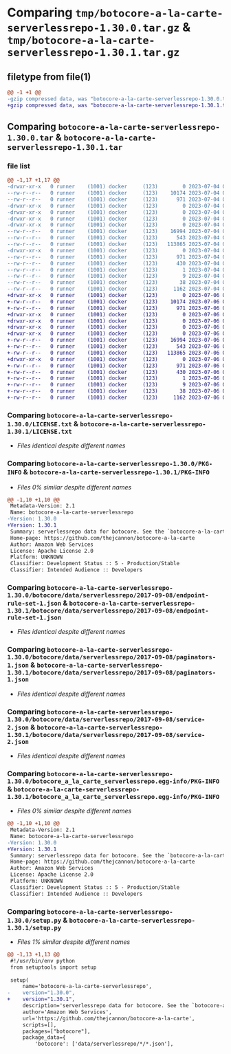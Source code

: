 # Comparing `tmp/botocore-a-la-carte-serverlessrepo-1.30.0.tar.gz` & `tmp/botocore-a-la-carte-serverlessrepo-1.30.1.tar.gz`

## filetype from file(1)

```diff
@@ -1 +1 @@
-gzip compressed data, was "botocore-a-la-carte-serverlessrepo-1.30.0.tar", last modified: Tue Jul  4 01:45:07 2023, max compression
+gzip compressed data, was "botocore-a-la-carte-serverlessrepo-1.30.1.tar", last modified: Thu Jul  6 01:45:33 2023, max compression
```

## Comparing `botocore-a-la-carte-serverlessrepo-1.30.0.tar` & `botocore-a-la-carte-serverlessrepo-1.30.1.tar`

### file list

```diff
@@ -1,17 +1,17 @@
-drwxr-xr-x   0 runner    (1001) docker     (123)        0 2023-07-04 01:45:07.878897 botocore-a-la-carte-serverlessrepo-1.30.0/
--rw-r--r--   0 runner    (1001) docker     (123)    10174 2023-07-04 01:45:07.000000 botocore-a-la-carte-serverlessrepo-1.30.0/LICENSE.txt
--rw-r--r--   0 runner    (1001) docker     (123)      971 2023-07-04 01:45:07.878897 botocore-a-la-carte-serverlessrepo-1.30.0/PKG-INFO
-drwxr-xr-x   0 runner    (1001) docker     (123)        0 2023-07-04 01:45:07.874897 botocore-a-la-carte-serverlessrepo-1.30.0/botocore/
-drwxr-xr-x   0 runner    (1001) docker     (123)        0 2023-07-04 01:45:07.874897 botocore-a-la-carte-serverlessrepo-1.30.0/botocore/data/
-drwxr-xr-x   0 runner    (1001) docker     (123)        0 2023-07-04 01:45:07.874897 botocore-a-la-carte-serverlessrepo-1.30.0/botocore/data/serverlessrepo/
-drwxr-xr-x   0 runner    (1001) docker     (123)        0 2023-07-04 01:45:07.878897 botocore-a-la-carte-serverlessrepo-1.30.0/botocore/data/serverlessrepo/2017-09-08/
--rw-r--r--   0 runner    (1001) docker     (123)    16994 2023-07-04 01:44:02.000000 botocore-a-la-carte-serverlessrepo-1.30.0/botocore/data/serverlessrepo/2017-09-08/endpoint-rule-set-1.json
--rw-r--r--   0 runner    (1001) docker     (123)      543 2023-07-04 01:44:02.000000 botocore-a-la-carte-serverlessrepo-1.30.0/botocore/data/serverlessrepo/2017-09-08/paginators-1.json
--rw-r--r--   0 runner    (1001) docker     (123)   113865 2023-07-04 01:44:02.000000 botocore-a-la-carte-serverlessrepo-1.30.0/botocore/data/serverlessrepo/2017-09-08/service-2.json
-drwxr-xr-x   0 runner    (1001) docker     (123)        0 2023-07-04 01:45:07.878897 botocore-a-la-carte-serverlessrepo-1.30.0/botocore_a_la_carte_serverlessrepo.egg-info/
--rw-r--r--   0 runner    (1001) docker     (123)      971 2023-07-04 01:45:07.000000 botocore-a-la-carte-serverlessrepo-1.30.0/botocore_a_la_carte_serverlessrepo.egg-info/PKG-INFO
--rw-r--r--   0 runner    (1001) docker     (123)      430 2023-07-04 01:45:07.000000 botocore-a-la-carte-serverlessrepo-1.30.0/botocore_a_la_carte_serverlessrepo.egg-info/SOURCES.txt
--rw-r--r--   0 runner    (1001) docker     (123)        1 2023-07-04 01:45:07.000000 botocore-a-la-carte-serverlessrepo-1.30.0/botocore_a_la_carte_serverlessrepo.egg-info/dependency_links.txt
--rw-r--r--   0 runner    (1001) docker     (123)        9 2023-07-04 01:45:07.000000 botocore-a-la-carte-serverlessrepo-1.30.0/botocore_a_la_carte_serverlessrepo.egg-info/top_level.txt
--rw-r--r--   0 runner    (1001) docker     (123)       38 2023-07-04 01:45:07.878897 botocore-a-la-carte-serverlessrepo-1.30.0/setup.cfg
--rw-r--r--   0 runner    (1001) docker     (123)     1162 2023-07-04 01:45:07.000000 botocore-a-la-carte-serverlessrepo-1.30.0/setup.py
+drwxr-xr-x   0 runner    (1001) docker     (123)        0 2023-07-06 01:45:33.431241 botocore-a-la-carte-serverlessrepo-1.30.1/
+-rw-r--r--   0 runner    (1001) docker     (123)    10174 2023-07-06 01:45:33.000000 botocore-a-la-carte-serverlessrepo-1.30.1/LICENSE.txt
+-rw-r--r--   0 runner    (1001) docker     (123)      971 2023-07-06 01:45:33.431241 botocore-a-la-carte-serverlessrepo-1.30.1/PKG-INFO
+drwxr-xr-x   0 runner    (1001) docker     (123)        0 2023-07-06 01:45:33.427241 botocore-a-la-carte-serverlessrepo-1.30.1/botocore/
+drwxr-xr-x   0 runner    (1001) docker     (123)        0 2023-07-06 01:45:33.427241 botocore-a-la-carte-serverlessrepo-1.30.1/botocore/data/
+drwxr-xr-x   0 runner    (1001) docker     (123)        0 2023-07-06 01:45:33.427241 botocore-a-la-carte-serverlessrepo-1.30.1/botocore/data/serverlessrepo/
+drwxr-xr-x   0 runner    (1001) docker     (123)        0 2023-07-06 01:45:33.431241 botocore-a-la-carte-serverlessrepo-1.30.1/botocore/data/serverlessrepo/2017-09-08/
+-rw-r--r--   0 runner    (1001) docker     (123)    16994 2023-07-06 01:44:40.000000 botocore-a-la-carte-serverlessrepo-1.30.1/botocore/data/serverlessrepo/2017-09-08/endpoint-rule-set-1.json
+-rw-r--r--   0 runner    (1001) docker     (123)      543 2023-07-06 01:44:40.000000 botocore-a-la-carte-serverlessrepo-1.30.1/botocore/data/serverlessrepo/2017-09-08/paginators-1.json
+-rw-r--r--   0 runner    (1001) docker     (123)   113865 2023-07-06 01:44:40.000000 botocore-a-la-carte-serverlessrepo-1.30.1/botocore/data/serverlessrepo/2017-09-08/service-2.json
+drwxr-xr-x   0 runner    (1001) docker     (123)        0 2023-07-06 01:45:33.431241 botocore-a-la-carte-serverlessrepo-1.30.1/botocore_a_la_carte_serverlessrepo.egg-info/
+-rw-r--r--   0 runner    (1001) docker     (123)      971 2023-07-06 01:45:33.000000 botocore-a-la-carte-serverlessrepo-1.30.1/botocore_a_la_carte_serverlessrepo.egg-info/PKG-INFO
+-rw-r--r--   0 runner    (1001) docker     (123)      430 2023-07-06 01:45:33.000000 botocore-a-la-carte-serverlessrepo-1.30.1/botocore_a_la_carte_serverlessrepo.egg-info/SOURCES.txt
+-rw-r--r--   0 runner    (1001) docker     (123)        1 2023-07-06 01:45:33.000000 botocore-a-la-carte-serverlessrepo-1.30.1/botocore_a_la_carte_serverlessrepo.egg-info/dependency_links.txt
+-rw-r--r--   0 runner    (1001) docker     (123)        9 2023-07-06 01:45:33.000000 botocore-a-la-carte-serverlessrepo-1.30.1/botocore_a_la_carte_serverlessrepo.egg-info/top_level.txt
+-rw-r--r--   0 runner    (1001) docker     (123)       38 2023-07-06 01:45:33.431241 botocore-a-la-carte-serverlessrepo-1.30.1/setup.cfg
+-rw-r--r--   0 runner    (1001) docker     (123)     1162 2023-07-06 01:45:33.000000 botocore-a-la-carte-serverlessrepo-1.30.1/setup.py
```

### Comparing `botocore-a-la-carte-serverlessrepo-1.30.0/LICENSE.txt` & `botocore-a-la-carte-serverlessrepo-1.30.1/LICENSE.txt`

 * *Files identical despite different names*

### Comparing `botocore-a-la-carte-serverlessrepo-1.30.0/PKG-INFO` & `botocore-a-la-carte-serverlessrepo-1.30.1/PKG-INFO`

 * *Files 0% similar despite different names*

```diff
@@ -1,10 +1,10 @@
 Metadata-Version: 2.1
 Name: botocore-a-la-carte-serverlessrepo
-Version: 1.30.0
+Version: 1.30.1
 Summary: serverlessrepo data for botocore. See the `botocore-a-la-carte` package for more info.
 Home-page: https://github.com/thejcannon/botocore-a-la-carte
 Author: Amazon Web Services
 License: Apache License 2.0
 Platform: UNKNOWN
 Classifier: Development Status :: 5 - Production/Stable
 Classifier: Intended Audience :: Developers
```

### Comparing `botocore-a-la-carte-serverlessrepo-1.30.0/botocore/data/serverlessrepo/2017-09-08/endpoint-rule-set-1.json` & `botocore-a-la-carte-serverlessrepo-1.30.1/botocore/data/serverlessrepo/2017-09-08/endpoint-rule-set-1.json`

 * *Files identical despite different names*

### Comparing `botocore-a-la-carte-serverlessrepo-1.30.0/botocore/data/serverlessrepo/2017-09-08/paginators-1.json` & `botocore-a-la-carte-serverlessrepo-1.30.1/botocore/data/serverlessrepo/2017-09-08/paginators-1.json`

 * *Files identical despite different names*

### Comparing `botocore-a-la-carte-serverlessrepo-1.30.0/botocore/data/serverlessrepo/2017-09-08/service-2.json` & `botocore-a-la-carte-serverlessrepo-1.30.1/botocore/data/serverlessrepo/2017-09-08/service-2.json`

 * *Files identical despite different names*

### Comparing `botocore-a-la-carte-serverlessrepo-1.30.0/botocore_a_la_carte_serverlessrepo.egg-info/PKG-INFO` & `botocore-a-la-carte-serverlessrepo-1.30.1/botocore_a_la_carte_serverlessrepo.egg-info/PKG-INFO`

 * *Files 0% similar despite different names*

```diff
@@ -1,10 +1,10 @@
 Metadata-Version: 2.1
 Name: botocore-a-la-carte-serverlessrepo
-Version: 1.30.0
+Version: 1.30.1
 Summary: serverlessrepo data for botocore. See the `botocore-a-la-carte` package for more info.
 Home-page: https://github.com/thejcannon/botocore-a-la-carte
 Author: Amazon Web Services
 License: Apache License 2.0
 Platform: UNKNOWN
 Classifier: Development Status :: 5 - Production/Stable
 Classifier: Intended Audience :: Developers
```

### Comparing `botocore-a-la-carte-serverlessrepo-1.30.0/setup.py` & `botocore-a-la-carte-serverlessrepo-1.30.1/setup.py`

 * *Files 1% similar despite different names*

```diff
@@ -1,13 +1,13 @@
 #!/usr/bin/env python
 from setuptools import setup
 
 setup(
     name='botocore-a-la-carte-serverlessrepo',
-    version="1.30.0",
+    version="1.30.1",
     description='serverlessrepo data for botocore. See the `botocore-a-la-carte` package for more info.',
     author='Amazon Web Services',
     url='https://github.com/thejcannon/botocore-a-la-carte',
     scripts=[],
     packages=["botocore"],
     package_data={
         'botocore': ['data/serverlessrepo/*/*.json'],
```

